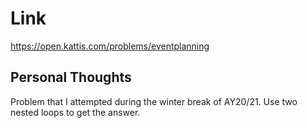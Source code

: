 # Link

https://open.kattis.com/problems/eventplanning

## Personal Thoughts

Problem that I attempted during the winter break of AY20/21. Use two nested loops to get the answer.

